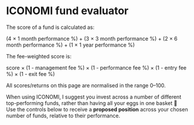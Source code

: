 <h1 class="mb-3">ICONOMI fund evaluator</h1>

The score of a fund is calculated as:

(4 &times; 1 month performance %) + (3 &times; 3 month performance %) + (2 &times; 6 month performance %) + (1 &times; 1 year performance %)

The fee-weighted score is:

score &times; (1 - management fee %) &times; (1 - performance fee %) &times; (1 - entry fee %) &times; (1 - exit fee %)

All scores/returns on this page are normalised in the range 0&ndash;100.

When using ICONOMI, I suggest you invest across a number of different top-performing funds, rather than having all your eggs in one basket 🍳<br />Use the controls below to receive a **proposed position** across your chosen number of funds, relative to their performance.